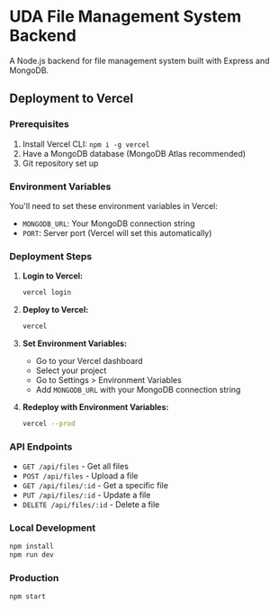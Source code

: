 # UDA File Management System Backend

A Node.js backend for file management system built with Express and MongoDB.

## Deployment to Vercel

### Prerequisites
1. Install Vercel CLI: `npm i -g vercel`
2. Have a MongoDB database (MongoDB Atlas recommended)
3. Git repository set up

### Environment Variables
You'll need to set these environment variables in Vercel:

- `MONGODB_URL`: Your MongoDB connection string
- `PORT`: Server port (Vercel will set this automatically)

### Deployment Steps

1. **Login to Vercel:**
   ```bash
   vercel login
   ```

2. **Deploy to Vercel:**
   ```bash
   vercel
   ```

3. **Set Environment Variables:**
   - Go to your Vercel dashboard
   - Select your project
   - Go to Settings > Environment Variables
   - Add `MONGODB_URL` with your MongoDB connection string

4. **Redeploy with Environment Variables:**
   ```bash
   vercel --prod
   ```

### API Endpoints
- `GET /api/files` - Get all files
- `POST /api/files` - Upload a file
- `GET /api/files/:id` - Get a specific file
- `PUT /api/files/:id` - Update a file
- `DELETE /api/files/:id` - Delete a file

### Local Development
```bash
npm install
npm run dev
```

### Production
```bash
npm start
```
